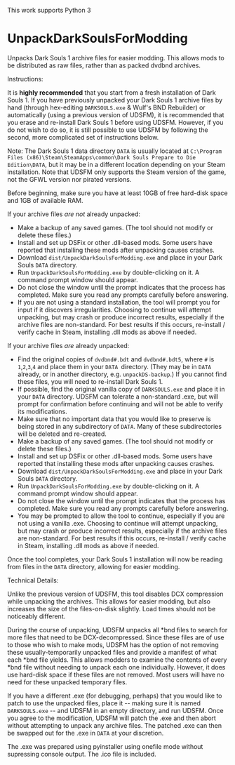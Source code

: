 This work supports Python 3

# UnpackDarkSoulsForModding
Unpacks Dark Souls 1 archive files for easier modding. This allows mods to be distributed as raw files, rather than as packed dvdbnd archives.

Instructions:

It is **highly recommended** that you start from a fresh installation of Dark Souls 1. If you have previously unpacked your Dark Souls 1 archive files by hand
(through hex-editing `DARKSOULS.exe` & Wulf's BND Rebuilder) or automatically (using a previous version of UDSFM), it is recommended that
you erase and re-install Dark Souls 1 before using UDSFM. However, if you do not wish to do so, it is still possible to use UDSFM by following the
second, more complicated set of instructions below.

Note: The Dark Souls 1 data directory `DATA` is usually located at `C:\Program Files (x86)\Steam\SteamApps\common\Dark Souls Prepare to Die Edition\DATA`, but it may be in
a different location depending on your Steam installation. Note that UDSFM only supports the Steam version of the game, not the GFWL version nor pirated versions.

Before beginning, make sure you have at least 10GB of free hard-disk space and 1GB of available RAM.

If your archive files *are not* already unpacked:

* Make a backup of any saved games. (The tool should not modify or delete these files.)
* Install and set up DSFix or other .dll-based mods. Some users have reported that installing these mods after unpacking causes crashes.
* Download `dist/UnpackDarkSoulsForModding.exe` and place in your Dark Souls `DATA` directory.
* Run `UnpackDarkSoulsForModding.exe` by double-clicking on it. A command prompt window should appear.
* Do not close the window until the prompt indicates that the process has completed. Make sure you read any prompts carefully before answering.
* If you are not using a standard installation, the tool will prompt you for input if it discovers irregularities. Choosing to continue will attempt unpacking, but may crash or produce incorrect results, especially if the archive files are non-standard. For best results if this occurs, re-install / verify cache in Steam, installing .dll mods as above if needed.

If your archive files *are* already unpacked:

* Find the original copies of `dvdbnd#.bdt` and `dvdbnd#.bdt5`, where `#` is `1`,`2`,`3`,`4` and place them in your `DATA `directory. (They may be in `DATA` already, or in another directory, e.g. `unpackDS-backup`.) If you cannot find these files, you will need to re-install Dark Souls 1.
* If possible, find the original vanilla copy of `DARKSOULS.exe` and place it in your `DATA` directory. UDSFM can tolerate a non-standard .exe, but will prompt for confirmation before continuing and will not be able to verify its modifications.
* Make sure that no important data that you would like to preserve is being stored in any subdirectory of `DATA`. Many of these subdirectories will be deleted and re-created.
* Make a backup of any saved games. (The tool should not modify or delete these files.)
* Install and set up DSFix or other .dll-based mods. Some users have reported that installing these mods after unpacking causes crashes.
* Download `dist/UnpackDarkSoulsForModding.exe` and place in your Dark Souls `DATA` directory.
* Run `UnpackDarkSoulsForModding.exe` by double-clicking on it. A command prompt window should appear.
* Do not close the window until the prompt indicates that the process has completed. Make sure you read any prompts carefully before answering.
* You may be prompted to allow the tool to continue, especially if you are not using a vanilla .exe. Choosing to continue will attempt unpacking, but may crash or produce incorrect results, especially if the archive files are non-standard. For best results if this occurs, re-install / verify cache in Steam, installing .dll mods as above if needed.

Once the tool completes, your Dark Souls 1 installation will now be reading from files in the `DATA` directory, allowing for easier modding.

Technical Details:

Unlike the previous version of UDSFM, this tool disables DCX compression while unpacking the archives. This allows for easier modding, but also increases the size of the files-on-disk slightly. Load times should not be noticeably different.

During the course of unpacking, UDSFM unpacks all *bnd files to search for more files that need to be DCX-decompressed. Since these files are of use to those who wish to make mods, UDSFM has the option of not removing these
usually-temporarily unpacked files and provide a manifest of what each *bnd file yields. This allows modders to examine the contents of every *bnd file without needing to unpack each one individually. However, it does use
hard-disk space if these files are not removed. Most users will have no need for these unpacked temporary files.

If you have a different .exe (for debugging, perhaps) that you would like to patch to use the unpacked files, place it -- making sure it is named `DARKSOULS.exe` -- and UDSFM in an empty directory, and run UDSFM.
Once you agree to the modification, UDSFM will patch the .exe and then abort without attempting to unpack any archive files. The patched .exe can then be swapped out for the .exe in `DATA` at your discretion.

The .exe was prepared using pyinstaller using onefile mode without supressing console output. The .ico file is included.
